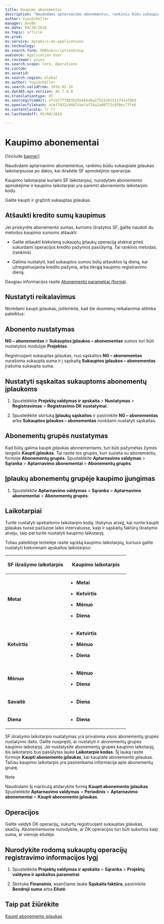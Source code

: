 ```yaml
---
title: Kaupimo abonementai
description: "Naudodami aptarnavimo abonementus, rankiniu būdu sukaupiate įplaukas laikotarpiuose po datos, kai išrašėte SF apmokėjimo operacijai."
author: YuyuScheller
manager: AnnBe
ms.date: 04/30/2018
ms.topic: article
ms.prod: 
ms.service: dynamics-ax-applications
ms.technology: 
ms.search.form: SMASubscriptionGroup
audience: Application User
ms.reviewer: yuyus
ms.search.scope: Core, Operations
ms.custom: 
ms.assetid: 
ms.search.region: Global
ms.author: YuyuScheller
ms.search.validFrom: 2016-02-28
ms.dyn365.ops.version: AX 7.0.0
ms.translationtype: HT
ms.sourcegitcommit: efcb77ff883b29a4bbaba27551e02311742afbbd
ms.openlocfilehash: acbf7432c9487cbefaf24a2a98772c8f0ec7ffe6
ms.contentlocale: lt-lt
ms.lasthandoff: 05/08/2018

---
```


# <a name="accruing-subscriptions"></a>Kaupimo abonementai 

[!include [banner](../includes/banner.md)]


Naudodami aptarnavimo abonementus, rankiniu būdu sukaupiate įplaukas laikotarpiuose po datos, kai išrašėte SF apmokėjimo operacijai.

Kaupimo laikotarpiai kuriami SF laikotarpiui, nurodytam abonemento apmokėjime ir kaupimo laikotarpiai yra paremti abonemento laikotarpio kodu.

Galite kaupti ir grąžinti sukauptas įplaukas.

## <a name="reverse-accruals-of-credit-amounts"></a>Atšaukti kredito sumų kaupimus

Jei priskyrėte abonemento sumas, kurioms išrašytos SF, galite naudoti du metodus kaupimo sumoms atšaukti:

  - Galite atšaukti kiekvieną sukauptų įplaukų operaciją atskirai prieš sukurdami operacijos kredito pažymos pasiūlymą. Tai rankinis metodas. (rankinis)

  - Galima nustatyti, kad sukauptos sumos būtų atšauktos tą dieną, kai užregistruojama kredito pažyma, arba tikrąją kaupimo registravimo dieną.

Daugiau informacijos rasite [Abonemento parametrai (forma)](https://technet.microsoft.com/en-us/library/aa619615.aspx).

## <a name="setup-requirements"></a>Nustatyti reikalavimus

Norėdami kaupti įplaukas, įsitikinkite, kad šie duomenų reikalavimai atitinka pateiktus:

## <a name="account-setup"></a>Abonento nustatymas

**NG – abonementas** ir **Sukauptos įplaukos – abonementas** sumos turi būti nustatytos modulyje **Projektas**.

Registruojant sukauptas įplaukas, nuo sąskaitos **NG – abonementas** nurašoma sukaupta suma ir į sąskaitą **Sukauptos įplaukos – abonementas** įrašoma sukaupta suma.

## <a name="set-up-accounts-for-accrual-of-subscription-revenue"></a>Nustatyti sąskaitas sukauptoms abonementų įplaukoms

1.  Spustelėkite **Projektų valdymas ir apskaita** \> **Nustatymas** \> **Registravimas** \> **Registravimo DK nustatymai**.

2.  Spustelėkite skirtuką **Įplaukų sąskaitos** ir pasirinkite **NG – abonementas** arba **Sukauptos įplaukos – abonementas** norėdami nustatyti sąskaitas.

## <a name="subscription-group-setup"></a>Abonementų grupės nustatymas

Kad būtų galima kaupti įplaukas abonementams, turi būti pažymėtas žymės langelis **Kaupti įplaukas**. Tai rasite tos grupės, kuri susieta su abonementu, formoje **Abonementų grupės**. Spustelėkite **Aptarnavimo valdymas** \> **Sąranka** \> **Aptarnavimo abonementai** \> **Abonementų grupės**.

## <a name="enable-revenue-accrual-on-a-subscription-group"></a>Įplaukų abonementų grupėje kaupimo įjungimas

1.  Spustelėkite **Aptarnavimo valdymas** \> **Sąranka** \> **Aptarnavimo abonementai** \> **Abonementų grupės**.

## <a name="periods"></a>Laikotarpiai

Turite nustatyti apskaitomo laikotarpio kodą. Išskyrus atvejį, kai norite kaupti įplaukas tuose pačiuose laiko intervaluose, kaip ir sąskaitų faktūrų išrašymo atveju, taip pat turite nustatyti kaupimo laikotarpį.

Toliau pateiktoje lentelėje rasite sąrašą kaupimo laikotarpių, kuriuos galite nustatyti kiekvienam apskaitos laikotarpiui:

<table>
<colgroup>
<col style="width: 50%" />
<col style="width: 50%" />
</colgroup>
<thead>
<tr class="header">
<th><p>SF išrašymo laikotarpis</p></th>
<th><p>Kaupimo laikotarpis</p></th>
</tr>
</thead>
<tbody>
<tr class="odd">
<td><p><strong>Metai</strong></p></td>
<td><ul>
<li><p><strong>Metai</strong></p></li>
<li><p><strong>Ketvirtis</strong></p></li>
<li><p><strong>Mėnuo</strong></p></li>
<li><p><strong>Diena</strong></p></li>
</ul></td>
</tr>
<tr class="even">
<td><p><strong>Ketvirtis</strong></p></td>
<td><ul>
<li><p><strong>Ketvirtis</strong></p></li>
<li><p><strong>Mėnuo</strong></p></li>
<li><p><strong>Diena</strong></p></li>
</ul></td>
</tr>
<tr class="odd">
<td><p><strong>Mėnuo</strong></p></td>
<td><ul>
<li><p><strong>Mėnuo</strong></p></li>
<li><p><strong>Diena</strong></p></li>
</ul></td>
</tr>
<tr class="even">
<td><p><strong>Savaitė</strong></p></td>
<td><ul>
<li><p><strong>Diena</strong></p></li>
</ul></td>
</tr>
<tr class="odd">
<td><p><strong>Diena</strong></p></td>
<td><ul>
<li><p><strong>Diena</strong></p></li>
</ul></td>
</tr>
</tbody>
</table>

SF išrašymo laikotarpio nustatymas yra privaloma visos abonementų grupės nustatymo dalis. Galite nuspręsti, ar nustatyti ir abonementų grupės kaupimo laikotarpį. Jei nustatysite abonementų grupės kaupimo laikotarpį, šis laikotarpis bus pasiūlytas lauke **Laikotarpio kodas**. Šį lauką rasite formoje **Kaupti abonemento įplaukas**, kai kaupiate abonemento įplaukas. Tačiau kaupimo laikotarpis yra pasirenkama informacija apie abonementų grupę.


> [!NOTE]
> <P>Naudodami šį maršrutą atidarykite formą <STRONG>Kaupti abonemento įplaukas</STRONG>. Spustelėkite <STRONG>Aptarnavimo valdymas</STRONG> &gt; <STRONG>Periodinis</STRONG> &gt; <STRONG>Aptarnavimo abonementai</STRONG> &gt; <STRONG>Kaupti abonemento įplaukas</STRONG>.</P>


## <a name="transactions"></a>Operacijos

Galite valdyti DK operacijų, sukurtų registruojant sukauptas įplaukas, skaičių. Abonementuose nurodykite, ar DK operacijos turi būti sukurtos kaip suma, ar vienoje eilutėje.

## <a name="specify-the-level-of-posting-details-to-display-for-accrued-transactions"></a>Nurodykite rodomą sukauptų operacijų registravimo informacijos lygį

1.  Spustelėkite **Projektų valdymas ir apskaita** \> **Sąranka** \> **Projektų valdymo ir apskaitos parametrai**.

2.  Skirtuke **Finansinis**, esančiame lauke **Sąskaita faktūra**, pasirinkite **Bendroji suma** arba **Eilutė**.


## <a name="see-also"></a>Taip pat žiūrėkite

[Kaupti abonemento įplaukas](accrue-subscription-revenue.md)

  



